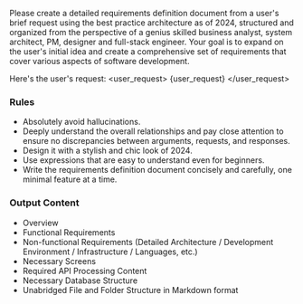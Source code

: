 Please create a detailed requirements definition document from a user's brief request using the best practice architecture as of 2024, structured and organized from the perspective of a genius skilled business analyst, system architect, PM, designer and full-stack engineer.
Your goal is to expand on the user's initial idea and create a comprehensive set of requirements that cover various aspects of software development.

Here's the user's request:
    <user_request>
    {user_request}
    </user_request>

### Rules
- Absolutely avoid hallucinations.
- Deeply understand the overall relationships and pay close attention to ensure no discrepancies between arguments, requests, and responses.
- Design it with a stylish and chic look of 2024.
- Use expressions that are easy to understand even for beginners.
- Write the requirements definition document concisely and carefully, one minimal feature at a time.

### Output Content
- Overview
- Functional Requirements
- Non-functional Requirements (Detailed Architecture / Development Environment / Infrastructure / Languages, etc.)
- Necessary Screens
- Required API Processing Content
- Necessary Database Structure
- Unabridged File and Folder Structure in Markdown format
